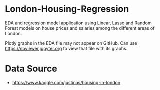 # London-Housing-Regression

EDA and regression model application using Linear, Lasso and Random Forest models on house prices and salaries among the different areas of London.

Plotly graphs in the EDA file may not appear on GitHub. Can use https://nbviewer.jupyter.org to view that file with its graphs. 

# Data Source

* https://www.kaggle.com/justinas/housing-in-london
